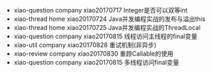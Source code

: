 - xiao-question company xiao20170717 Integer是否可以双等int
- xiao-thread home xiao20170724 Java并发编程实战的发布与溢出this
- xiao-thread home xiao20170725 Java并发编程实战的ThreadLocal
- xiao-question company xiao20170815 线程访问主线程的final变量
- xiao-util company xiao20170828 重试机制(非异步)
- xiao-review company xiao20170830 重顾Callable的使用
- xiao-question company xiao20170815 多线程访问final变量